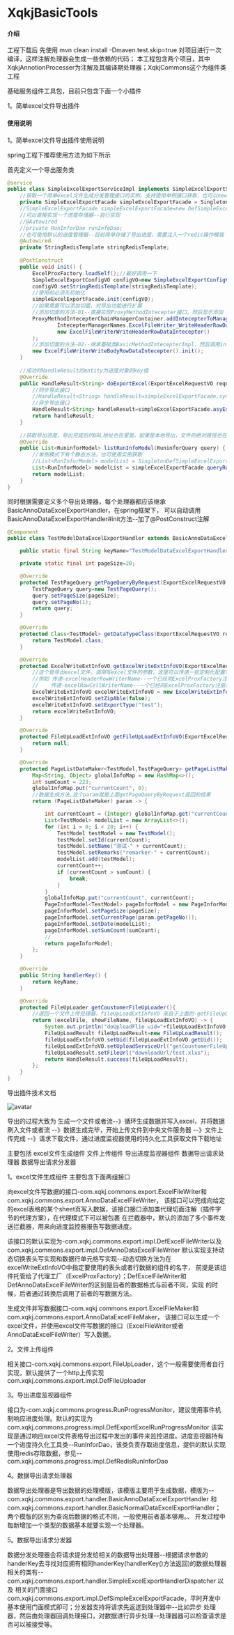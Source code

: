 # XqkjBasicTools

#### 介绍
工程下载后 先使用 mvn clean install -Dmaven.test.skip=true 对项目进行一次编译，这样注解处理器会生成一些依赖的代码；
本工程包含两个项目，其中XqkjAnnotionProcesser为注解及其编译期处理器；XqkjCommons这个为组件类工程

基础服务组件工具包，目前只包含下面一个小插件

1。简单excel文件导出插件


#### 使用说明
1。简单excel文件导出插件使用说明

spring工程下推荐使用方法为如下所示

首先定义一个导出服务类
```java
@service
public class SimpleExcelExportServiceImpl implements SimpleExcelExportService{
    //获取一个简单excel文件生成分发管理接口的实例，支持使用单例接口获取，也可以new一个，建议使用单例模式
    private SimpleExcelExportFacade simpleExcelExportFacade = SingletonDefSimpleExcelExportFacade.getInstance();
    //SimpleExcelExportFacade simpleExcelExportFacade=new DefSimpleExcelExportFacade();
    //可以直接实现一个进度存储器--自行实现
    //@Autowired
    //private RunInforDao runInfoDao;
    //也可使用默认的进度管理器--目前简单存储了导出进度，需要注入一个redis操作模版
    @Autowired
    private StringRedisTemplate stringRedisTemplate;
    
    @PostConstruct
    public void init() {
        ExcelProxFactory.loadSelf();//最好调用一下
        SimpleExcelExportConfigVO configVO=new SimpleExcelExportConfigVO();
        configVO.setStringRedisTemplate(stringRedisTemplate);
        //使用前必须先初始化
        simpleExcelExportFacade.init(configVO);
        //如果需要可以添加切面，对导出功能进行扩展   
        //添加切面的方法-01--直接实现ProxyMethodIntecepter接口，然后显示添加
        ProxyMethodIntecepterChainManagerContainer.addIntecepterToManager(
                IntecepterManagerNames.ExcelFileWriter_WriteHeaderRowData,
                new ExcelFileWriterWriteHeaderRowDataIntecepter()
        );
        //添加切面的方法-02--继承基础类BasicMethodIntecepterImpl，然后调用init方法隐式添加
        new ExcelFileWriterWriteBodyRowDataIntecepter().init();
    }
    
    //成功时HandleResult的entity为进度对象的key值
    @Override
    public HandleResult<String> doExportExcel(ExportExcelRequestVO requestVO) {
        //同步导出接口
        //HandleResult<String> handleResult=simpleExcelExportFacade.synExportExcel(requestVO);
        //异步导出接口
        HandleResult<String> handleResult=simpleExcelExportFacade.asyExportExcel(requestVO);
        return handleResult;
    }
    
    //获取导出进度，导出完成后的URL地址也在里面，如果是本地导出，文件的绝对路径也在里面。
    @Override
    public List<RuninforModel> listRunInfoModel(RuninforQuery query) {
        //单例模式下有个静态方法，也可使用实例获取
        //List<RunInforModel> modelList = SingletonDefSimpleExcelExportFacade.listRunInfoModel(query);
        List<RunInforModel> modelList = simpleExcelExportFacade.queryRunInfoList(query);
        return modelList;
    }
}


```

同时根据需要定义多个导出处理器，每个处理器都应该继承 BasicAnnoDataExcelExportHandler，在spring框架下，
可以自动调用BasicAnnoDataExcelExportHandler#init方法--加了@PostConstruct注解
```java
@Component
public class TestModelDataExcelExportHandler extends BasicAnnoDataExcelExportHandler<TestModel,TestPageQuery> {

    public static final String keyName="TestModelDataExcelExportHandler";

    private static final int pageSize=20;

    @Override
    protected TestPageQuery getPageQueryByRequest(ExportExcelRequestVO requestVO) {
        TestPageQuery query=new TestPageQuery();
        query.setPageSize(pageSize);
        query.setPageNo(1);
        return query;
    }

    @Override
    protected Class<TestModel> getDataTypeClass(ExportExcelRequestVO requestVO) {
        return TestModel.class;
    }

    @Override
    protected ExcelWriteExtInfoVO getExcelWriteExtInfoVO(ExportExcelRequestVO requestVO) {
        //这个是导出excel文件，调用写excel文件的参数，这里可以传递一些定制化配置等；具体参见该类
        //例如 传递-excelHeaderRowWriterName--一个已经向ExcelProxFactory注册过的ExcelHeaderRowWriter组件来替换默认的表头写组件
        //    传递-excelRowCellWriterName--一个已经向ExcelProxFactory注册过的ExcelRowCellWriter组件来替换默认的表体单元格写组件
        ExcelWriteExtInfoVO excelWriteExtInfoVO = new ExcelWriteExtInfoVO();
        excelWriteExtInfoVO.setZipAble(false);
        excelWriteExtInfoVO.setExportType("test");
        return excelWriteExtInfoVO;
    }

    @Override
    protected FileUpLoadExtInfoVO getFileUpLoadExtInfoVO(ExportExcelRequestVO requestVO) {
        return null;
    }

    @Override
    protected PageListDateMaker<TestModel,TestPageQuery> getPageListMaker(ExportExcelRequestVO requestVO) {
        Map<String, Object> globalInfoMap = new HashMap<>();
        int sumCount = 223;
        globalInfoMap.put("currentCount", 0);
        //数据生成方法,这个param就是上面getPageQueryByRequest返回的结果
        return (PageListDateMaker) param -> {

            int currentCount = (Integer) globalInfoMap.get("currentCount");
            List<TestModel> modelList = new ArrayList<>();
            for (int i = 0; i < 20; i++) {
                TestModel testModel = new TestModel();
                testModel.setId(currentCount);
                testModel.setName("测试-" + currentCount);
                testModel.setRemarks("remarker-" + currentCount);
                modelList.add(testModel);
                currentCount++;
                if (currentCount > sumCount) {
                    break;
                }
            }
            globalInfoMap.put("currentCount", currentCount);
            PageInforModel<TestModel> pageInforModel = new PageInforModel<>();
            pageInforModel.setPageSize(pageSize);
            pageInforModel.setCurrentPage(param.getPageNo());
            pageInforModel.setDate(modelList);
            pageInforModel.setSumCount(sumCount);
            //
            return pageInforModel;
        };
    }

    @Override
    public String handlerKey() {
        return keyName;
    }

    @Override
    protected FileUpLoader getCoustomerFileUpLoader(){
        //返回一个文件上传处理器，fileUpLoadExtInfoVO 来自于上面的-getFileUpLoadExtInfoVO
        return (excelFile, showFileName, fileUpLoadExtInfoVO) -> {
            System.out.println("doUploadFlie uid="+fileUpLoadExtInfoVO.getUid());
            FileUpLoadResult fileUpLoadResult=new FileUpLoadResult();
            fileUpLoadExtInfoVO.setUid(fileUpLoadExtInfoVO.getUid());
            fileUpLoadExtInfoVO.setUploadServiceUrl("getCoustomerFileUpLoader/test.xlsx");
            fileUpLoadResult.setFileUrl("downloadUrl/test.xlxs");
            return HandleResult.success(fileUpLoadResult);
        };
    }
}

```

导出插件技术文档

![avatar](./excel文件导出插件说明图.png)

导出的过程大致为 生成一个文件或者流--》循环生成数据并写入excel，并将数据刷入文件或者流 --》数据生成完毕，开始上传文件到中央文件服务器
--》文件上传完成 --》请求下载文件，通过进度监视器使用的持久化工具获取文件下载地址

主要包括 excel文件生成组件 文件上传组件 导出进度监视器组件 数据导出请求处理器 数据导出请求分发器

1。excel文件生成组件 主要包含下面两组接口

向excel文件写数据的接口-com.xqkj.commons.export.ExcelFileWriter和com.xqkj.commons.export.AnnoDataExcelFileWriter，
该接口可以完成向给定的excel表格的某个sheet页写入数据，该接口接口添加类代理切面注解（插件字节的代理方案），在代理模式下可以被包裹
在拦截器中，默认的添加了多个事件发送拦截器，用来向进度监控器报告写数据进度。

该接口的默认实现为-com.xqkj.commons.export.impl.DefExcelFileWriter以及com.xqkj.commons.export.impl.DefAnnoDataExcelFileWriter
默认实现支持动态切换表头写实现和数据行单元格写实现--动态切换方法为在excelWriteExtInfoVO中指定要使用的表头或者行数据的组件的名字，
前提是该组件托管给了代理工厂（ExcelProxFactory）；DefExcelFileWriter和DefAnnoDataExcelFileWriter的区别是后者的数据格式与前者不同，实现
的时候，后者通过转换后调用了前者的写数据方法。

生成文件并写数据接口-com.xqkj.commons.export.ExcelFileMaker和com.xqkj.commons.export.AnnoDataExcelFileMaker，
该接口可以生成一个excel文件，并使用excel文件写数据的接口（ExcelFileWriter或者AnnoDataExcelFileWriter）写入数据。

2。文件上传组件 

相关接口-com.xqkj.commons.export.FileUpLoader，这个一般需要使用者自行实现，默认提供了一个http上传实现com.xqkj.commons.export.impl.DefFileUploader

3。导出进度监视器组件

接口为-com.xqkj.commons.progress.RunProgressMonitor，建议使用事件机制响应进度处理。默认的实现为com.xqkj.commons.progress.impl.DefExportExcelRunProgressMonitor
该实现是通过响应excel文件表格导出过程中发出的事件来监控进度。进度监视器持有一个进度持久化工具类--RunInforDao，该类负责存取进度信息，提供的默认实现
使用redis存取数据，参见--com.xqkj.commons.progress.impl.DefRedisRunInforDao

4。数据导出请求处理器

数据导出处理器是导出数据的处理模版，该模版主要用于生成数据，模版为--com.xqkj.commons.export.handler.BasicAnnoDataExcelExportHandler
和com.xqkj.commons.export.handler.BasicNormalDataExcelExportHandler；两个模版的区别为查询后数据的格式不同，一般使用前者基本够用。、
开发过程中每新增加一个类型的数据基本就要实现一个处理器。

5。数据导出请求分发器

数据分发处理器会将请求提分发给相关的数据导出处理器--根据请求参数的handerKey去寻找对应拥有相同handerKey(handlerKey()方法返回)的数据处理器
相关的类有--com.xqkj.commons.export.handler.SimpleExcelExportHandlerDispatcher 以及 相关的门面接口 
com.xqkj.commons.export.impl.DefSimpleExcelExportFacade，平时开发中基本使用门面模式即可；分发器支持将请求先返送到处理器中--比如异步
处理器，然后由处理器回调处理接口，对数据进行异步处理--处理器器可以检查请求是否可以被接受等。